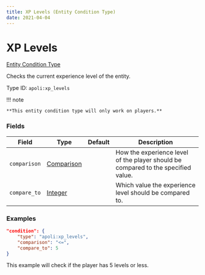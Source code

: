 ```yaml
---
title: XP Levels (Entity Condition Type)
date: 2021-04-04
---
```


# XP Levels

[Entity Condition Type](../entity_condition_types.md)

Checks the current experience level of the entity.

Type ID: `apoli:xp_levels`

!!! note

    **This entity condition type will only work on players.**


### Fields

Field  | Type | Default | Description
-------|------|---------|-------------
`comparison` | [Comparison](../data_types/comparison.md) | | How the experience level of the player should be compared to the specified value.
`compare_to` | [Integer](../data_types/integer.md) | | Which value the experience level should be compared to.


### Examples

```json
"condition": {
    "type": "apoli:xp_levels",
    "comparison": "<=",
    "compare_to": 5
}
```

This example will check if the player has 5 levels or less.
